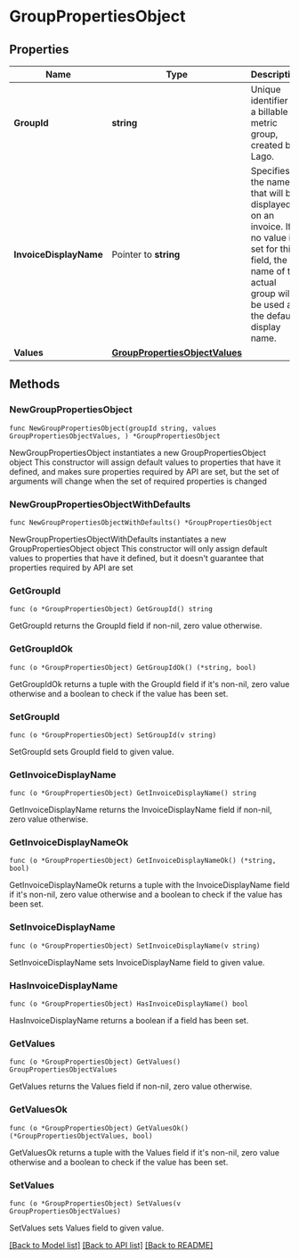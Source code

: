 # GroupPropertiesObject

## Properties

Name | Type | Description | Notes
------------ | ------------- | ------------- | -------------
**GroupId** | **string** | Unique identifier of a billable metric group, created by Lago. | 
**InvoiceDisplayName** | Pointer to **string** | Specifies the name that will be displayed on an invoice. If no value is set for this field, the name of the actual group will be used as the default display name. | [optional] 
**Values** | [**GroupPropertiesObjectValues**](GroupPropertiesObjectValues.md) |  | 

## Methods

### NewGroupPropertiesObject

`func NewGroupPropertiesObject(groupId string, values GroupPropertiesObjectValues, ) *GroupPropertiesObject`

NewGroupPropertiesObject instantiates a new GroupPropertiesObject object
This constructor will assign default values to properties that have it defined,
and makes sure properties required by API are set, but the set of arguments
will change when the set of required properties is changed

### NewGroupPropertiesObjectWithDefaults

`func NewGroupPropertiesObjectWithDefaults() *GroupPropertiesObject`

NewGroupPropertiesObjectWithDefaults instantiates a new GroupPropertiesObject object
This constructor will only assign default values to properties that have it defined,
but it doesn't guarantee that properties required by API are set

### GetGroupId

`func (o *GroupPropertiesObject) GetGroupId() string`

GetGroupId returns the GroupId field if non-nil, zero value otherwise.

### GetGroupIdOk

`func (o *GroupPropertiesObject) GetGroupIdOk() (*string, bool)`

GetGroupIdOk returns a tuple with the GroupId field if it's non-nil, zero value otherwise
and a boolean to check if the value has been set.

### SetGroupId

`func (o *GroupPropertiesObject) SetGroupId(v string)`

SetGroupId sets GroupId field to given value.


### GetInvoiceDisplayName

`func (o *GroupPropertiesObject) GetInvoiceDisplayName() string`

GetInvoiceDisplayName returns the InvoiceDisplayName field if non-nil, zero value otherwise.

### GetInvoiceDisplayNameOk

`func (o *GroupPropertiesObject) GetInvoiceDisplayNameOk() (*string, bool)`

GetInvoiceDisplayNameOk returns a tuple with the InvoiceDisplayName field if it's non-nil, zero value otherwise
and a boolean to check if the value has been set.

### SetInvoiceDisplayName

`func (o *GroupPropertiesObject) SetInvoiceDisplayName(v string)`

SetInvoiceDisplayName sets InvoiceDisplayName field to given value.

### HasInvoiceDisplayName

`func (o *GroupPropertiesObject) HasInvoiceDisplayName() bool`

HasInvoiceDisplayName returns a boolean if a field has been set.

### GetValues

`func (o *GroupPropertiesObject) GetValues() GroupPropertiesObjectValues`

GetValues returns the Values field if non-nil, zero value otherwise.

### GetValuesOk

`func (o *GroupPropertiesObject) GetValuesOk() (*GroupPropertiesObjectValues, bool)`

GetValuesOk returns a tuple with the Values field if it's non-nil, zero value otherwise
and a boolean to check if the value has been set.

### SetValues

`func (o *GroupPropertiesObject) SetValues(v GroupPropertiesObjectValues)`

SetValues sets Values field to given value.



[[Back to Model list]](../README.md#documentation-for-models) [[Back to API list]](../README.md#documentation-for-api-endpoints) [[Back to README]](../README.md)


